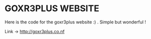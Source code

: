# GOXR3PLUS WEBSITE

 Here is the code for the goxr3plus website :) . Simple but wonderful !

Link -> http://goxr3plus.co.nf